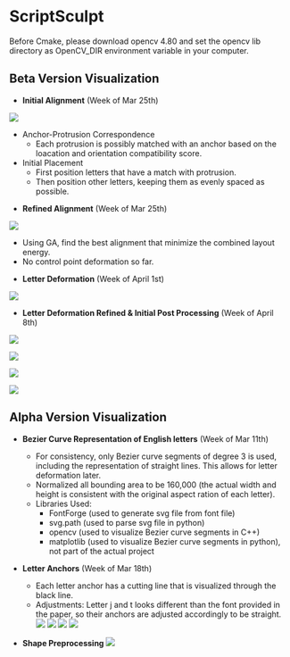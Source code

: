 

# ScriptSculpt
Before Cmake, please download opencv 4.80 and set the opencv lib directory as OpenCV_DIR environment variable in your computer.

## Beta Version Visualization
- **Initial Alignment** (Week of Mar 25th)

![](./visualization/initial/initialAlignment.png)

* Anchor-Protrusion Correspondence
    * Each protrusion is possibly matched with an anchor based on the loacation and orientation compatibility score.
* Initial Placement
    * First position letters that have a match with protrusion.
    * Then position other letters, keeping them as evenly spaced as possible.
        
- **Refined Alignment** (Week of Mar 25th)

![](./visualization/initial/refinedAlignment.png)

* Using GA, find the best alignment that minimize the combined layout energy.
* No control point deformation so far.

- **Letter Deformation** (Week of April 1st)

![](./visualization/packing/packing.png)

- **Letter Deformation Refined & Initial Post Processing** (Week of April 8th)

![](./visualization/packing/postprocess1.png)

![](./visualization/packing/postprocess2.png)

![](./visualization/packing/postprocess3.png)

![](./visualization/packing/postprocess4.png)

## Alpha Version Visualization
- **Bezier Curve Representation of English letters** (Week of Mar 11th)
    * For consistency, only Bezier curve segments of degree 3 is used, including the representation of straight lines. This allows for letter deformation later.
    * Normalized all bounding area to be 160,000 (the actual width and height is consistent with the original aspect ration of each letter).
    * Libraries Used:
        * FontForge (used to generate svg file from font file)
        * svg.path (used to parse svg file in python)
        * opencv (used to visualize Bezier curve segments in C++)
        * matplotlib (used to visualize Bezier curve segments in python), not part of the actual project
- **Letter Anchors** (Week of Mar 18th)
    * Each letter anchor has a cutting line that is visualized through the black line.
    * Adjustments: Letter j and t looks different than the font provided in the paper, so their anchors are adjusted accordingly to be straight.
![](./visualization/letter_as_curves/b.png)
![](./visualization/letter_as_curves/u.png)
![](./visualization/letter_as_curves/n.png)
![](./visualization/letter_as_curves/y.png)

- **Shape Preprocessing** 
![](./visualization/shape/overview.png)

